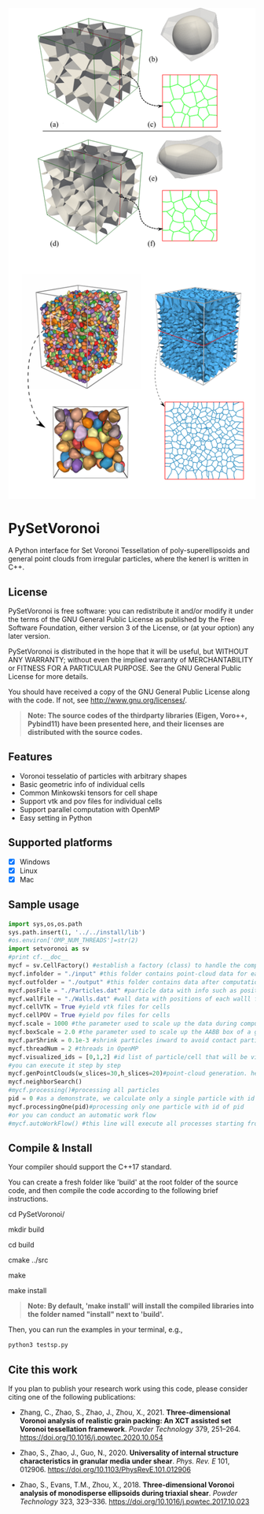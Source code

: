 ![](./doc/cover.png)
# PySetVoronoi

A Python interface for Set Voronoi Tessellation of poly-superellipsoids and general point clouds from irregular particles, where the kenerl is written in C++.

## License

PySetVoronoi is free software: you can redistribute it and/or modify
it under the terms of the GNU General Public License as published by
the Free Software Foundation, either version 3 of the License, or
(at your option) any later version.

PySetVoronoi is distributed in the hope that it will be useful,
but WITHOUT ANY WARRANTY; without even the implied warranty of
MERCHANTABILITY or FITNESS FOR A PARTICULAR PURPOSE.  See the
GNU General Public License for more details.

You should have received a copy of the GNU General Public License
along with the code.  If not, see <http://www.gnu.org/licenses/>.

> **Note: The source codes of the thirdparty libraries (Eigen, Voro++, Pybind11) have been presented here, and their licenses are distributed with the source codes.**

## Features

- Voronoi tesselatio of particles with arbitrary shapes
- Basic geometric info of individual cells
- Common Minkowski tensors for cell shape
- Support vtk and pov files for individual cells
- Support parallel computation with OpenMP
- Easy setting in Python

## Supported platforms

- [x] Windows
- [x] Linux
- [x] Mac

## Sample usage

```py
import sys,os,os.path
sys.path.insert(1, '../../install/lib')
#os.environ['OMP_NUM_THREADS']=str(2)
import setvoronoi as sv
#print cf.__doc__
mycf = sv.CellFactory() #establish a factory (class) to handle the computation
mycf.infolder = "./input" #this folder contains point-cloud data for each particle (will be generated)
mycf.outfolder = "./output" #this folder contains data after computation
mycf.posFile = "./Particles.dat" #particle data with info such as position, orientation, etc
mycf.wallFile = "./Walls.dat" #wall data with positions of each walll for a cubic container
mycf.cellVTK = True #yield vtk files for cells
mycf.cellPOV = True #yield pov files for cells
mycf.scale = 1000 #the parameter used to scale up the data during computation (due to a bug in vtk)
mycf.boxScale = 2.0 #the parameter used to scale up the AABB box of a given particle
mycf.parShrink = 0.1e-3 #shrink particles inward to avoid contact particles (with intersection in DEM)
mycf.threadNum = 2 #threads in OpenMP
mycf.visualized_ids = [0,1,2] #id list of particle/cell that will be visualized by vtk/pov, empty for all.
#you can execute it step by step
mycf.genPointClouds(w_slices=30,h_slices=20)#point-cloud generation. here you can put your raw data
mycf.neighborSearch()
#mycf.processing()#processing all particles
pid = 0 #as a demonstrate, we calculate only a single particle with id = 0.
mycf.processingOne(pid)#processing only one particle with id of pid
#or you can conduct an automatic work flow
#mycf.autoWorkFlow() #this line will execute all processes starting from point-cloud generation.
```

## Compile & Install

Your compiler should support the C++17 standard.

You can create a fresh folder like 'build' at the root folder of the source
 code, and then compile the code according to the following brief instructions.

cd PySetVoronoi/

mkdir build

cd build

cmake ../src

make

make install

> **Note: By default, 'make install' will install the compiled libraries into the folder named "install" next to 'build'.**

Then, you can run the examples in your terminal, e.g.,
```sh
python3 testsp.py
```

## Cite this work

If you plan to publish your research work using this code, please consider citing one of the following publications:

- Zhang, C., Zhao, S., Zhao, J., Zhou, X., 2021. **Three-dimensional Voronoi analysis of realistic grain packing: An XCT assisted set Voronoi tessellation framework**. _Powder Technology_ 379, 251–264. https://doi.org/10.1016/j.powtec.2020.10.054

- Zhao, S., Zhao, J., Guo, N., 2020. **Universality of internal structure characteristics in granular media under shear**. _Phys. Rev. E_ 101, 012906. https://doi.org/10.1103/PhysRevE.101.012906

- Zhao, S., Evans, T.M., Zhou, X., 2018. **Three-dimensional Voronoi analysis of monodisperse ellipsoids during triaxial shear**. _Powder Technology_ 323, 323–336. https://doi.org/10.1016/j.powtec.2017.10.023
